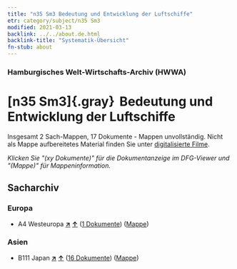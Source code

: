 ```yaml
---
title: "n35 Sm3 Bedeutung und Entwicklung der Luftschiffe"
etr: category/subject/n35 Sm3
modified: 2021-03-13
backlink: ../../about.de.html
backlink-title: "Systematik-Übersicht"
fn-stub: about
---
```


### Hamburgisches Welt-Wirtschafts-Archiv (HWWA)
# [n35 Sm3]{.gray}&#8201; Bedeutung und Entwicklung der Luftschiffe&#160; 




Insgesamt 2 Sach-Mappen, 17 Dokumente - Mappen unvollständig.
Nicht als Mappe aufbereitetes Material finden Sie unter [digitalisierte Filme](/film/h1_sh).

_Klicken Sie "(xy Dokumente)" für die Dokumentanzeige im DFG-Viewer und "(Mappe)" für Mappeninformation._

## Sacharchiv




### Europa

- A4 Westeuropa [**&nearr;**](../../../geo/i/140897/about.de.html "Westeuropa (alle Mappen)") [**&uarr;**](../../../geo/about.de.html#A4 "Ländersystematik") (<a href="https://pm20.zbw.eu/dfgview/sh/140897,145685" title="über: Westeuropa : Bedeutung und Entwicklung der Luftschiffe" target="_blank">1 Dokumente</a>) ([Mappe](../../../../folder/sh/1408xx/140897/1456xx/145685/about.de.html))

### Asien

- B111 Japan [**&nearr;**](../../../geo/i/141272/about.de.html "Japan (alle Mappen)") [**&uarr;**](../../../geo/about.de.html#B111 "Ländersystematik") (<a href="https://pm20.zbw.eu/dfgview/sh/141272,145685" title="über: Japan : Bedeutung und Entwicklung der Luftschiffe" target="_blank">16 Dokumente</a>) ([Mappe](../../../../folder/sh/1412xx/141272/1456xx/145685/about.de.html))


